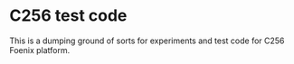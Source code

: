 # C256 test code
This is a dumping ground of sorts for experiments and test code for C256 Foenix platform.

